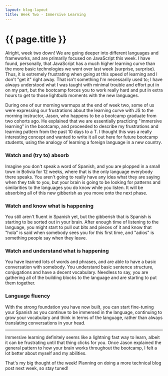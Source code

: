 ```yaml
---
layout: blog-layout
title: Week Two - Immersive Learning
---
```


# {{ page.title }}


Alright, week two down!  We are going deeper into different languages and frameworks, and are primarily focused on JavaScript this week.  I have found, personally, that JavaScript has a much higher learning curve than the more basic technologies we went over last week (surprise, surprise).  Thus, it is extremely frustrating when going at this speed of learning and I don't "get it" right away.  That isn't something I'm necessarily used to; I have always understood what I was taught with minimal trouble and effort put in on my part, but the bootcamp forces you to work really hard and put in extra hours to get to those lightbulb moments with the new languages.

During one of our morning warmups at the end of week two, some of us were expressing our frustrations about the learning curve with JS to the morning instructor, Jason, who happens to be a bootcamp graduate from two cohorts ago.  He explained that we are essentially practicing "immersive learning" in the bootcamp, and proceeded to describe my frustrations and learning pattern from the past 10 days to a T.  I thought this was a really interesting concept and wanted to write it all out here for future bootcamp students, using the analogy of learning a foreign language in a new country.

### Watch and (try to) absorb

Imagine you don't speak a word of Spanish, and you are plopped in a small town in Bolivia for 12 weeks, where that is the only language everybody there speaks.  You aren't going to really have any idea what they are saying when they talk to you, but your brain is going to be looking for patterns and similarities to the languages you do know while you listen.  It will be absorbing all of this new gibberish as you move onto the next phase.

### Watch and know what is happening

You still aren't fluent in Spanish yet, but the gibberish that is Spanish is starting to be sorted out in your brain.  After enough time of listening to the language, you might start to pull out bits and pieces of it and know that "hola" is said when somebody sees you for this first time, and "adios" is something people say when they leave.

### Watch and understand what is happening

You have learned lots of words and phrases, and are able to have a basic conversation with somebody.  You understand basic sentence structure, conjugations and have a decent vocabulary.  Needless to say, you are gathering all of the building blocks to the language and are starting to put them together.

### Language fluency

With the strong foundation you have now built, you can start fine-tuning your Spanish as you continue to be immersed in the language, continuing to grow your vocabulary and think in terms of the language, rather than always translating conversations in your head.

---

Immersive learning definitely seems like a lightning fast way to learn, albeit it can be frustrating until that thing clicks for you.  Once Jason explained the general pattern to how your brain works throughout the bootcamp, I felt a lot better about myself and my abilities.

That's my big thought of the week!  Planning on doing a more technical blog post next week, so stay tuned!
